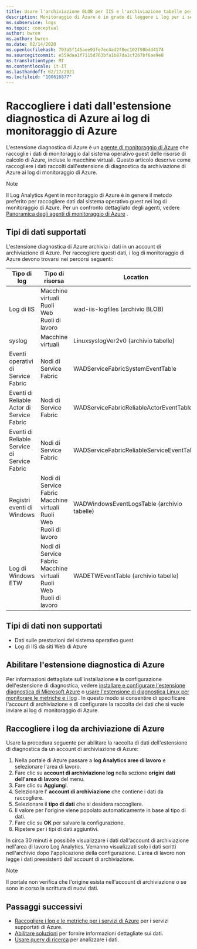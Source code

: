 ```yaml
---
title: Usare l'archiviazione BLOB per IIS e l'archiviazione tabelle per gli eventi in monitoraggio di Azure | Microsoft Docs
description: Monitoraggio di Azure è in grado di leggere i log per i servizi di Azure che scrivono dati di diagnostica nell'archivio tabelle o nei log di IIS scritti nell'archivio BLOB.
ms.subservice: logs
ms.topic: conceptual
author: bwren
ms.author: bwren
ms.date: 02/14/2020
ms.openlocfilehash: 703a5f145aee93fe7ec4ad2f8ec102f98bdd4174
ms.sourcegitcommit: e559daa1f7115d703bfa1b87da1cf267bf6ae9e8
ms.translationtype: MT
ms.contentlocale: it-IT
ms.lasthandoff: 02/17/2021
ms.locfileid: "100616877"
---
```

# <a name="collect-data-from-azure-diagnostics-extension-to-azure-monitor-logs"></a>Raccogliere i dati dall'estensione diagnostica di Azure ai log di monitoraggio di Azure
L'estensione diagnostica di Azure è un [agente di monitoraggio di Azure](../agents/agents-overview.md) che raccoglie i dati di monitoraggio dal sistema operativo guest delle risorse di calcolo di Azure, incluse le macchine virtuali. Questo articolo descrive come raccogliere i dati raccolti dall'estensione di diagnostica da archiviazione di Azure ai log di monitoraggio di Azure.

> [!NOTE]
> Il Log Analytics Agent in monitoraggio di Azure è in genere il metodo preferito per raccogliere dati dal sistema operativo guest nei log di monitoraggio di Azure. Per un confronto dettagliato degli agenti, vedere [Panoramica degli agenti di monitoraggio di Azure](../agents/agents-overview.md) .

## <a name="supported-data-types"></a>Tipi di dati supportati
L'estensione diagnostica di Azure archivia i dati in un account di archiviazione di Azure. Per raccogliere questi dati, i log di monitoraggio di Azure devono trovarsi nei percorsi seguenti:

| Tipo di log | Tipo di risorsa | Location |
| --- | --- | --- |
| Log di IIS |Macchine virtuali <br> Ruoli Web <br> Ruoli di lavoro |wad-iis-logfiles (archivio BLOB) |
| syslog |Macchine virtuali |LinuxsyslogVer2v0 (archivio tabelle) |
| Eventi operativi di Service Fabric |Nodi di Service Fabric |WADServiceFabricSystemEventTable |
| Eventi di Reliable Actor di Service Fabric |Nodi di Service Fabric |WADServiceFabricReliableActorEventTable |
| Eventi di Reliable Service di Service Fabric |Nodi di Service Fabric |WADServiceFabricReliableServiceEventTable |
| Registri eventi di Windows |Nodi di Service Fabric <br> Macchine virtuali <br> Ruoli Web <br> Ruoli di lavoro |WADWindowsEventLogsTable (archivio tabelle) |
| Log di Windows ETW |Nodi di Service Fabric <br> Macchine virtuali <br> Ruoli Web <br> Ruoli di lavoro |WADETWEventTable (archivio tabelle) |

## <a name="data-types-not-supported"></a>Tipi di dati non supportati

- Dati sulle prestazioni del sistema operativo guest
- Log di IIS da siti Web di Azure


## <a name="enable-azure-diagnostics-extension"></a>Abilitare l'estensione diagnostica di Azure
Per informazioni dettagliate sull'installazione e la configurazione dell'estensione di diagnostica, vedere [installare e configurare l'estensione diagnostica di Microsoft Azure](../agents/diagnostics-extension-windows-install.md) o [usare l'estensione di diagnostica Linux per monitorare le metriche e i log](../../virtual-machines/extensions/diagnostics-linux.md) . In questo modo si consentire di specificare l'account di archiviazione e di configurare la raccolta dei dati che si vuole inviare ai log di monitoraggio di Azure.


## <a name="collect-logs-from-azure-storage"></a>Raccogliere i log da archiviazione di Azure
Usare la procedura seguente per abilitare la raccolta di dati dell'estensione di diagnostica da un account di archiviazione di Azure:

1. Nella portale di Azure passare a **log Analytics aree di lavoro** e selezionare l'area di lavoro.
1. Fare clic su **account di archiviazione log** nella sezione **origini dati dell'area di lavoro** del menu.
2. Fare clic su **Aggiungi**.
3. Selezionare l' **account di archiviazione** che contiene i dati da raccogliere.
4. Selezionare il **tipo di dati** che si desidera raccogliere.
5. Il valore per l'origine viene popolato automaticamente in base al tipo di dati.
6. Fare clic su **OK** per salvare la configurazione.
7. Ripetere per i tipi di dati aggiuntivi.

In circa 30 minuti è possibile visualizzare i dati dall'account di archiviazione nell'area di lavoro Log Analytics. Verranno visualizzati solo i dati scritti nell'archivio dopo l'applicazione della configurazione. L'area di lavoro non legge i dati preesistenti dall'account di archiviazione.

> [!NOTE]
> Il portale non verifica che l'origine esista nell'account di archiviazione o se sono in corso la scrittura di nuovi dati.



## <a name="next-steps"></a>Passaggi successivi

* [Raccogliere i log e le metriche per i servizi di Azure](../platform/resource-logs.md#send-to-log-analytics-workspace) per i servizi supportati di Azure.
* [Abilitare soluzioni](../insights/solutions.md) per fornire informazioni dettagliate sui dati.
* [Usare query di ricerca](../log-query/log-query-overview.md) per analizzare i dati.

